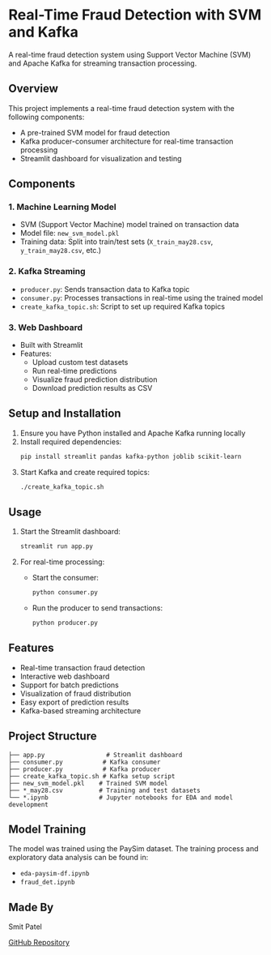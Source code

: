 # Real-Time Fraud Detection with SVM and Kafka

A real-time fraud detection system using Support Vector Machine (SVM) and Apache Kafka for streaming transaction processing.

## Overview

This project implements a real-time fraud detection system with the following components:
- A pre-trained SVM model for fraud detection
- Kafka producer-consumer architecture for real-time transaction processing
- Streamlit dashboard for visualization and testing

## Components

### 1. Machine Learning Model
- SVM (Support Vector Machine) model trained on transaction data
- Model file: `new_svm_model.pkl`
- Training data: Split into train/test sets (`X_train_may28.csv`, `y_train_may28.csv`, etc.)

### 2. Kafka Streaming
- `producer.py`: Sends transaction data to Kafka topic
- `consumer.py`: Processes transactions in real-time using the trained model
- `create_kafka_topic.sh`: Script to set up required Kafka topics

### 3. Web Dashboard
- Built with Streamlit
- Features:
  - Upload custom test datasets
  - Run real-time predictions
  - Visualize fraud prediction distribution
  - Download prediction results as CSV

## Setup and Installation

1. Ensure you have Python installed and Apache Kafka running locally
2. Install required dependencies:
   ```bash
   pip install streamlit pandas kafka-python joblib scikit-learn
   ```
3. Start Kafka and create required topics:
   ```bash
   ./create_kafka_topic.sh
   ```

## Usage

1. Start the Streamlit dashboard:
   ```bash
   streamlit run app.py
   ```

2. For real-time processing:
   - Start the consumer:
     ```bash
     python consumer.py
     ```
   - Run the producer to send transactions:
     ```bash
     python producer.py
     ```

## Features

- Real-time transaction fraud detection
- Interactive web dashboard
- Support for batch predictions
- Visualization of fraud distribution
- Easy export of prediction results
- Kafka-based streaming architecture

## Project Structure
```
├── app.py                 # Streamlit dashboard
├── consumer.py           # Kafka consumer
├── producer.py           # Kafka producer
├── create_kafka_topic.sh # Kafka setup script
├── new_svm_model.pkl    # Trained SVM model
├── *_may28.csv          # Training and test datasets
└── *.ipynb              # Jupyter notebooks for EDA and model development
```

## Model Training

The model was trained using the PaySim dataset. The training process and exploratory data analysis can be found in:
- `eda-paysim-df.ipynb`
- `fraud_det.ipynb`

## Made By
Smit Patel

[GitHub Repository](https://github.com/smit30patel/Real-Time-Fraud-Detection-with-SVM-and-Kafka)